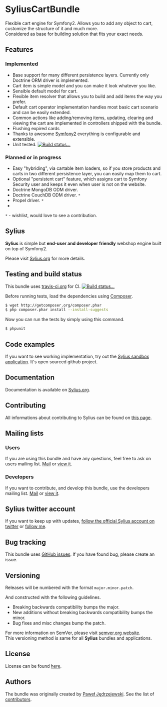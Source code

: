 SyliusCartBundle
================

Flexible cart engine for Symfony2. Allows you to add any object to cart, customize the structure of it and much more.  
Considered as base for building solution that fits your exact needs.

Features
--------

### Implemented

* Base support for many different persistence layers. Currently only Doctrine ORM driver is implemented.
* Cart item is simple model and you can make it look whatever you like.
* Sensible default model for cart.
* Flexible item resolver that allows you to build and add items the way you prefer.
* Default cart operator implementation handles most basic cart scenario and can be easily extended.
* Common actions like adding/removing items, updating, clearing and viewing the cart are implemented in controllers shipped with the bundle.
* Flushing expired cards
* Thanks to awesome [Symfony2](http://symfony.com) everything is configurable and extensible.
* Unit tested. [![Build status...](https://secure.travis-ci.org/Sylius/SyliusCartBundle.png)](http://travis-ci.org/Sylius/SyliusCartBundle)

### Planned or in progress

* Easy "hybriding", via cartable item loaders, so if you store products and carts in two different persistence layer, you can easily map them to cart.
* Optional "persistent cart" feature, which assigns cart to Symfony Security user and keeps it even when user is not on the website.
* Doctrine MongoDB ODM driver.
* Doctrine CouchDB ODM driver. `*`
* Propel driver. `*`
* 
`*` - wishlist, would love to see a contribution.

Sylius
------

**Sylius** is simple but **end-user and developer friendly** webshop engine built on top of Symfony2.

Please visit [Sylius.org](http://sylius.org) for more details.

Testing and build status
------------------------

This bundle uses [travis-ci.org](http://travis-ci.org/Sylius/SyliusCartBundle) for CI.
[![Build status...](https://secure.travis-ci.org/Sylius/SyliusCartBundle.png)](http://travis-ci.org/Sylius/SyliusCartBundle)

Before running tests, load the dependencies using [Composer](http://packagist.org).

``` bash
$ wget http://getcomposer.org/composer.phar
$ php composer.phar install --install-suggests
```

Now you can run the tests by simply using this command.

``` bash
$ phpunit
```

Code examples
-------------

If you want to see working implementation, try out the [Sylius sandbox application](http://github.com/Sylius/Sylius-Sandbox).
It's open sourced github project.

Documentation
-------------

Documentation is available on [Sylius.org](http://sylius.org/docs/bundles/SyliusCartBundle.html).

Contributing
------------

All informations about contributing to Sylius can be found on [this page](http://sylius.org/docs/contributing/index.html).

Mailing lists
-------------

### Users

If you are using this bundle and have any questions, feel free to ask on users mailing list.
[Mail](mailto:sylius@googlegroups.com) or [view it](http://groups.google.com/group/sylius).

### Developers

If you want to contribute, and develop this bundle, use the developers mailing list.
[Mail](mailto:sylius-dev@googlegroups.com) or [view it](http://groups.google.com/group/sylius-dev).

Sylius twitter account
----------------------

If you want to keep up with updates, [follow the official Sylius account on twitter](http://twitter.com/_Sylius)
or [follow me](http://twitter.com/pjedrzejewski).

Bug tracking
------------

This bundle uses [GitHub issues](https://github.com/Sylius/SyliusCartBundle/issues).
If you have found bug, please create an issue.

Versioning
----------

Releases will be numbered with the format `major.minor.patch`.

And constructed with the following guidelines.

* Breaking backwards compatibility bumps the major.
* New additions without breaking backwards compatibility bumps the minor.
* Bug fixes and misc changes bump the patch.

For more information on SemVer, please visit [semver.org website](http://semver.org/).   
This versioning method is same for all **Sylius** bundles and applications.

License
-------

License can be found [here](https://github.com/Sylius/SyliusCartBundle/blob/master/Resources/meta/LICENSE).

Authors
-------

The bundle was originally created by [Paweł Jędrzejewski](http://pjedrzejewski.com).
See the list of [contributors](https://github.com/Sylius/SyliusCartBundle/contributors).
